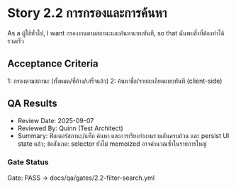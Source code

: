 # Story 2.2 การกรองและการค้นหา

As a ผู้ใช้ทั่วไป,
I want กรองงานตามสถานะและค้นหาแบบทันที,
so that ฉันพบสิ่งที่ต้องทำได้รวดเร็ว

## Acceptance Criteria
1: กรองตามสถานะ (ทั้งหมด/ที่ค้าง/เสร็จแล้ว)
2: ค้นหาชื่อ/รายละเอียดแบบทันที (client-side)

## QA Results

- Review Date: 2025-09-07
- Reviewed By: Quinn (Test Architect)
- Summary: ฟิลเตอร์สถานะ/แท็ก ค้นหา และการเรียงทำงานรวมกันครบถ้วน และ persist UI state แล้ว; ข้อสังเกต: selector ยังไม่ memoized อาจคำนวณซ้ำในรายการใหญ่

### Gate Status

Gate: PASS → docs/qa/gates/2.2-filter-search.yml
